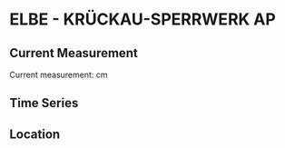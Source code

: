 # ELBE - KRÜCKAU-SPERRWERK AP

## Current Measurement

Current measurement: <Value topic="rivers/pegel-online/ELBE/KRUECKAU-SPERRWERK-AP/measurementValue"/> cm

## Time Series

<TimeSeries topic="rivers/pegel-online/ELBE/KRUECKAU-SPERRWERK-AP/measurementValue" period="week" />

## Location

<WorldMap>
  <Marker lat="53.71614061543577" lon="9.526336706347767" labelTopic="rivers/pegel-online/ELBE/KRUECKAU-SPERRWERK-AP/measurementValue" />
</WorldMap>
